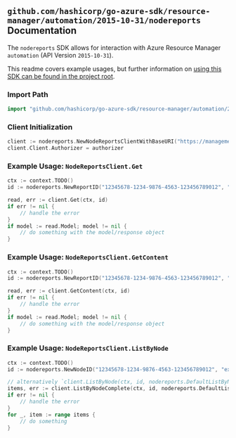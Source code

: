 
## `github.com/hashicorp/go-azure-sdk/resource-manager/automation/2015-10-31/nodereports` Documentation

The `nodereports` SDK allows for interaction with Azure Resource Manager `automation` (API Version `2015-10-31`).

This readme covers example usages, but further information on [using this SDK can be found in the project root](https://github.com/hashicorp/go-azure-sdk/tree/main/docs).

### Import Path

```go
import "github.com/hashicorp/go-azure-sdk/resource-manager/automation/2015-10-31/nodereports"
```


### Client Initialization

```go
client := nodereports.NewNodeReportsClientWithBaseURI("https://management.azure.com")
client.Client.Authorizer = authorizer
```


### Example Usage: `NodeReportsClient.Get`

```go
ctx := context.TODO()
id := nodereports.NewReportID("12345678-1234-9876-4563-123456789012", "example-resource-group", "automationAccountValue", "nodeIdValue", "reportIdValue")

read, err := client.Get(ctx, id)
if err != nil {
	// handle the error
}
if model := read.Model; model != nil {
	// do something with the model/response object
}
```


### Example Usage: `NodeReportsClient.GetContent`

```go
ctx := context.TODO()
id := nodereports.NewReportID("12345678-1234-9876-4563-123456789012", "example-resource-group", "automationAccountValue", "nodeIdValue", "reportIdValue")

read, err := client.GetContent(ctx, id)
if err != nil {
	// handle the error
}
if model := read.Model; model != nil {
	// do something with the model/response object
}
```


### Example Usage: `NodeReportsClient.ListByNode`

```go
ctx := context.TODO()
id := nodereports.NewNodeID("12345678-1234-9876-4563-123456789012", "example-resource-group", "automationAccountValue", "nodeIdValue")

// alternatively `client.ListByNode(ctx, id, nodereports.DefaultListByNodeOperationOptions())` can be used to do batched pagination
items, err := client.ListByNodeComplete(ctx, id, nodereports.DefaultListByNodeOperationOptions())
if err != nil {
	// handle the error
}
for _, item := range items {
	// do something
}
```
